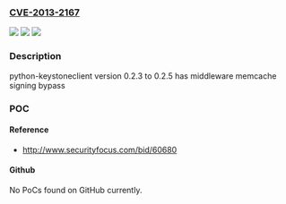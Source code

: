 ### [CVE-2013-2167](https://cve.mitre.org/cgi-bin/cvename.cgi?name=CVE-2013-2167)
![](https://img.shields.io/static/v1?label=Product&message=python-keystoneclient&color=blue)
![](https://img.shields.io/static/v1?label=Version&message=%3C%200.2.6%20&color=brightgreen)
![](https://img.shields.io/static/v1?label=Vulnerability&message=memcache%20signing%20bypass&color=brightgreen)

### Description

python-keystoneclient version 0.2.3 to 0.2.5 has middleware memcache signing bypass

### POC

#### Reference
- http://www.securityfocus.com/bid/60680

#### Github
No PoCs found on GitHub currently.


